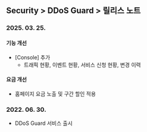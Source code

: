 ## Security > DDoS Guard > 릴리스 노트

### 2025. 03. 25.

#### 기능 개선
* [Console] 추가
  * 트래픽 현황, 이벤트 현황, 서비스 신청 현황, 변경 이력

#### 요금 개선
* 홈페이지 요금 노출 및 구간 할인 적용

### 2022. 06. 30.
* DDoS Guard 서비스 출시
